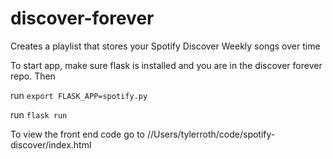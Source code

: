 # discover-forever

Creates a playlist that stores your Spotify Discover Weekly songs over time


To start app, make sure flask is installed and you are in the discover forever repo. Then 

run `export FLASK_APP=spotify.py`


run `flask run`

To view the front end code go to //Users/tylerroth/code/spotify-discover/index.html
